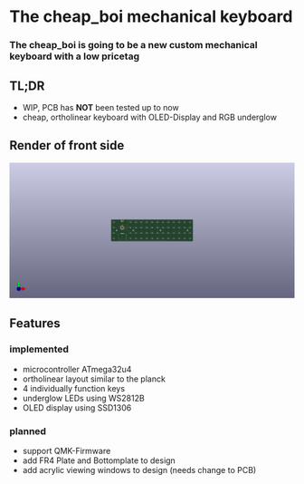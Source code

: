 # The cheap_boi mechanical keyboard
### The cheap_boi is going to be a new custom mechanical keyboard with a low pricetag
## TL;DR
- WIP, PCB has **NOT** been tested up to now 
- cheap, ortholinear keyboard with  OLED-Display and RGB underglow
## Render of front side
![render of front side](https://github.com/MangoIV/cheap_boi/blob/master/renders/front_side.png "render of front side")
## Features
### implemented
- microcontroller ATmega32u4
- ortholinear layout similar to the planck
- 4 individually function keys 
- underglow LEDs using WS2812B
- OLED display using SSD1306
### planned
- support QMK-Firmware
- add FR4 Plate and Bottomplate to design
- add acrylic viewing windows to design (needs change to PCB)



